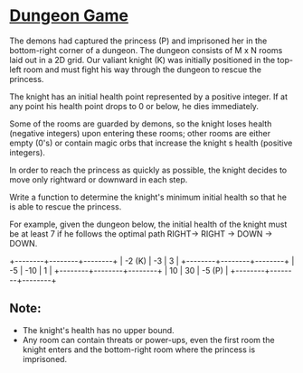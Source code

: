 [Dungeon Game](https://leetcode.com/problems/dungeon-game/)
==============

The demons had captured the princess (P) and imprisoned her in the
bottom-right corner of a dungeon. The dungeon consists of M x N rooms
laid out in a 2D grid. Our valiant knight (K) was initially positioned
in the top-left room and must fight his way through the dungeon
to rescue the princess.

The knight has an initial health point represented by a positive
integer. If at any point his health point drops to 0 or below,
he dies immediately.

Some of the rooms are guarded by demons, so the knight loses health
(negative integers) upon entering these rooms; other rooms are either
empty (0's) or contain magic orbs that increase the knight
s health (positive integers).

In order to reach the princess as quickly as possible, the knight
decides to move only rightward or downward in each step.

Write a function to determine the knight's minimum initial health
so that he is able to rescue the princess.

For example, given the dungeon below, the initial health of the knight
must be at least 7 if he follows the optimal path
RIGHT-> RIGHT -> DOWN -> DOWN.

+--------+--------+--------+
| -2 (K) |   -3   |    3   |
+--------+--------+--------+
| -5     |   -10  |    1   |
+--------+--------+--------+
| 10     |    30  | -5 (P) |
+--------+--------+--------+

Note:
-----
 - The knight's health has no upper bound.
 - Any room can contain threats or power-ups,
   even the first room the knight enters and
   the bottom-right room where the princess
   is imprisoned.
